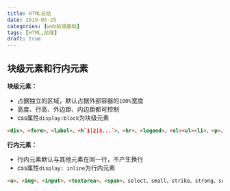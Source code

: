 ```yaml
---
title: HTML总结
date: 2019-05-25
categories: [web前端基础]
tags: [HTML,前端]
draft: true
---
```


## 块级元素和行内元素

**块级元素：**

- 占据独立的区域，默认占据外部容器的`100%`宽度
- 高度、行高、外边距、内边距都可控制
- css属性`display:block`为块级元素

```html
<div>、<form>、<label>、<h`1|2|3...`>、<hr>、<legend>、<ol><ul><li>、<p>、<table>
```

**行内元素：**

- 行内元素默认与其他元素在同一行，不产生换行
- css属性`display: inline`为行内元素

```html
<a>、<img>、<input>、<textarea>、<span>、select、small、strike、strong、sub sup、u、em、big、br、i
```

